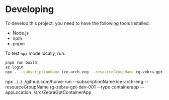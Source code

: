 # Developing

To develop this project, you need to have the following tools installed:

- Node.js
- npm
- pnpm

To test `npx` mode locally, run:

```sh
pnpm run build
az login
npx . --subscriptionName ice-arch-eng --resourceGroupName rg-zebra-gpt-dev-001 --type containerapp --appLocation ../../dev.azure.com/investec-cloud-experience/zebra-gpt/src/ZebraGptContainerApp
```

npx ../../../github.com/home-run --subscriptionName ice-arch-eng --resourceGroupName rg-zebra-gpt-dev-001 --type containerapp --appLocation ./src/ZebraGptContainerApp
